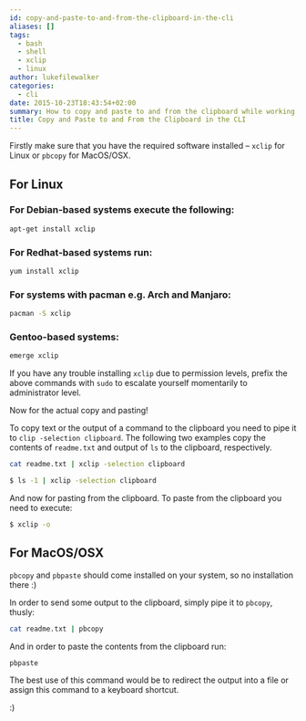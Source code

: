 ```yaml
---
id: copy-and-paste-to-and-from-the-clipboard-in-the-cli
aliases: []
tags:
  - bash
  - shell
  - xclip
  - linux
author: lukefilewalker
categories:
  - cli
date: 2015-10-23T18:43:54+02:00
summary: How to copy and paste to and from the clipboard while working in the CLI.
title: Copy and Paste to and From the Clipboard in the CLI
---
```


Firstly make sure that you have the required software installed – `xclip` for Linux or `pbcopy` for MacOS/OSX.

## For Linux

### For Debian-based systems execute the following:

```bash
apt-get install xclip
```

### For Redhat-based systems run:

```bash
yum install xclip
```

### For systems with pacman e.g. Arch and Manjaro:

```bash
pacman -S xclip
```

### Gentoo-based systems:

```bash
emerge xclip
```

If you have any trouble installing `xclip` due to permission levels, prefix the above commands with `sudo` to escalate yourself momentarily to administrator level.

Now for the actual copy and pasting!

To copy text or the output of a command to the clipboard you need to pipe it to `clip -selection clipboard`. The following two examples copy the contents of `readme.txt` and output of `ls` to the clipboard, respectively.

```bash
cat readme.txt | xclip -selection clipboard
```

```bash
$ ls -1 | xclip -selection clipboard
```

And now for pasting from the clipboard. To paste from the clipboard you need to execute:

```bash
$ xclip -o
```

## For MacOS/OSX

`pbcopy` and `pbpaste` should come installed on your system, so no installation there :)

In order to send some output to the clipboard, simply pipe it to `pbcopy`, thusly:

```bash
cat readme.txt | pbcopy
```

And in order to paste the contents from the clipboard run:

```bash
pbpaste
```

The best use of this command would be to redirect the output into a file or assign this command to a keyboard shortcut.

:)
